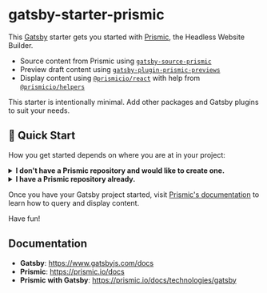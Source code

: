 # gatsby-starter-prismic

This [Gatsby](https://www.gatsbyjs.com/) starter gets you started with [Prismic](https://prismic.io/), the Headless Website Builder.

- Source content from Prismic using [`gatsby-source-prismic`](https://github.com/prismicio/prismic-gatsby/tree/main/packages/gatsby-source-prismic)
- Preview draft content using [`gatsby-plugin-prismic-previews`](https://github.com/prismicio/prismic-gatsby/tree/main/packages/gatsby-plugin-prismic-previews)
- Display content using [`@prismicio/react`](https://github.com/prismicio/prismic-react) with help from [`@prismicio/helpers`](https://github.com/prismicio/prismic-helpers)

This starter is intentionally minimal. Add other packages and Gatsby plugins to suit your needs.

## 🚀 Quick Start

How you get started depends on where you are at in your project:

<details>
<summary>
  <strong>I don't have a Prismic repository and would like to create one.</strong>
</summary>

1. **Create a Gatsby site.**

   Use the Prismic CLI to create a new Prismic repository and Gatsby project in one command.

   ```sh
   npx prismic-cli@latest theme --theme-url https://github.com/prismicio-community/gatsby-starter-prismic --conf gatsby-config.js
   ```

   This will create a new Prismic repository with a minimal Custom Type called Page.

2. **Configure the starter.**

   Create a `.env` file with your Prismic repository name, Custom Types API token, and Access Token (optional).

   See `.env.example` for an example file with instructions on how to create your tokens.

3. **Start developing.**

   In your project, start the Gatsby development server.

   ```sh
   npm run develop
   ```

You can delete the `custom_types` directory at the root of the project at this point.

Have fun developing!

</details>

<details>
<summary>
  <strong>I have a Prismic repository already.</strong>
</summary>

1. **Create a Gatsby site.**

   Use the Gatsby CLI to create a new Gatsby project. Replace `<directory-name>` with the name of the directory you would like the CLI to create.

   ```sh
   npx gatsby-cli@latest new <directory-name> prismicio-community/gatsby-starter-prismic
   ```

2. **Configure the starter.**

   Create a `.env` file with your Prismic repository name, Custom Types API token, and Access Token (optional).

   See `.env.example` for an example file with instructions on how to create your tokens.

3. **Start developing.**

   In your project, start the Gatsby development server.

   ```sh
   npm run develop
   ```

   **Note**: This starter queries for a Custom Type called Page in `src/pages/{PrismicPage.url}.js`. You can delete this file or modify it to fit your needs. You may see an error when starting Gatsby if you repository does not have a Page Custom Type.

You can delete the `custom_types` directory at the root of the project at this point.

</details>

Once you have your Gatsby project started, visit [Prismic's documentation](https://prismic.io/docs/technologies/gatsby) to learn how to query and display content.

Have fun!

## Documentation

- **Gatsby**: <https://www.gatsbyjs.com/docs>
- **Prismic**: <https://prismic.io/docs>
- **Prismic with Gatsby**: <https://prismic.io/docs/technologies/gatsby>
